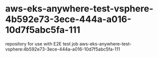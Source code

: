 # aws-eks-anywhere-test-vsphere-4b592e73-3ece-444a-a016-10d7f5abc5fa-111
repository for use with E2E test job aws-eks-anywhere-test-vsphere:4b592e73-3ece-444a-a016-10d7f5abc5fa-111
